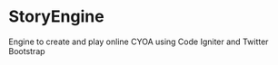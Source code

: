 StoryEngine
===========

Engine to create and play online CYOA using Code Igniter and Twitter Bootstrap

